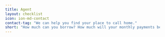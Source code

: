 ```yaml
---
title: Agent
layout: checklist
icon: ion-md-contact
contact-tag: "We can help you find your place to call home."
short: "How much can you borrow? How much will your monthly payments be?"
---
```

